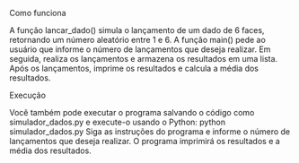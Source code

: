 Como funciona

A função lancar_dado() simula o lançamento de um dado de 6 faces, retornando um número aleatório entre 1 e 6.
A função main() pede ao usuário que informe o número de lançamentos que deseja realizar.
Em seguida, realiza os lançamentos e armazena os resultados em uma lista.
Após os lançamentos, imprime os resultados e calcula a média dos resultados.

Execução

Você também pode executar o programa salvando o código como simulador_dados.py e execute-o usando o Python:
python simulador_dados.py
Siga as instruções do programa e informe o número de lançamentos que deseja realizar. O programa imprimirá os resultados e a média dos resultados.
